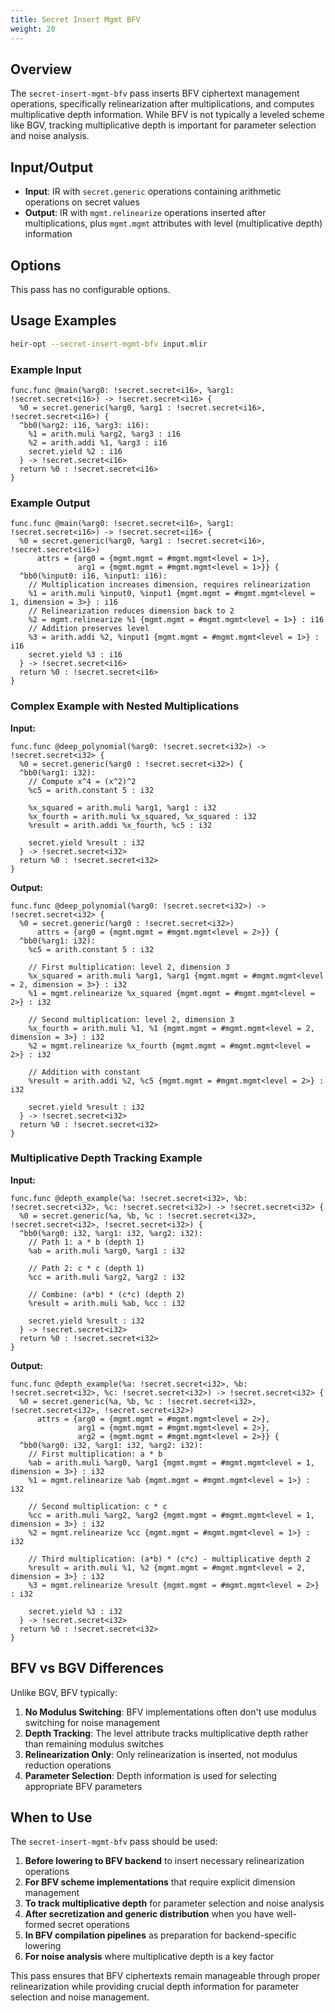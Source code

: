 ```yaml
---
title: Secret Insert Mgmt BFV
weight: 20
---
```


## Overview

The `secret-insert-mgmt-bfv` pass inserts BFV ciphertext management operations,
specifically relinearization after multiplications, and computes multiplicative
depth information. While BFV is not typically a leveled scheme like BGV,
tracking multiplicative depth is important for parameter selection and noise
analysis.

## Input/Output

- **Input**: IR with `secret.generic` operations containing arithmetic
  operations on secret values
- **Output**: IR with `mgmt.relinearize` operations inserted after
  multiplications, plus `mgmt.mgmt` attributes with level (multiplicative depth)
  information

## Options

This pass has no configurable options.

## Usage Examples

```bash
heir-opt --secret-insert-mgmt-bfv input.mlir
```

### Example Input

```mlir
func.func @main(%arg0: !secret.secret<i16>, %arg1: !secret.secret<i16>) -> !secret.secret<i16> {
  %0 = secret.generic(%arg0, %arg1 : !secret.secret<i16>, !secret.secret<i16>) {
  ^bb0(%arg2: i16, %arg3: i16):
    %1 = arith.muli %arg2, %arg3 : i16
    %2 = arith.addi %1, %arg3 : i16
    secret.yield %2 : i16
  } -> !secret.secret<i16>
  return %0 : !secret.secret<i16>
}
```

### Example Output

```mlir
func.func @main(%arg0: !secret.secret<i16>, %arg1: !secret.secret<i16>) -> !secret.secret<i16> {
  %0 = secret.generic(%arg0, %arg1 : !secret.secret<i16>, !secret.secret<i16>)
      attrs = {arg0 = {mgmt.mgmt = #mgmt.mgmt<level = 1>},
               arg1 = {mgmt.mgmt = #mgmt.mgmt<level = 1>}} {
  ^bb0(%input0: i16, %input1: i16):
    // Multiplication increases dimension, requires relinearization
    %1 = arith.muli %input0, %input1 {mgmt.mgmt = #mgmt.mgmt<level = 1, dimension = 3>} : i16
    // Relinearization reduces dimension back to 2
    %2 = mgmt.relinearize %1 {mgmt.mgmt = #mgmt.mgmt<level = 1>} : i16
    // Addition preserves level
    %3 = arith.addi %2, %input1 {mgmt.mgmt = #mgmt.mgmt<level = 1>} : i16
    secret.yield %3 : i16
  } -> !secret.secret<i16>
  return %0 : !secret.secret<i16>
}
```

### Complex Example with Nested Multiplications

**Input:**

```mlir
func.func @deep_polynomial(%arg0: !secret.secret<i32>) -> !secret.secret<i32> {
  %0 = secret.generic(%arg0 : !secret.secret<i32>) {
  ^bb0(%arg1: i32):
    // Compute x^4 = (x^2)^2
    %c5 = arith.constant 5 : i32

    %x_squared = arith.muli %arg1, %arg1 : i32
    %x_fourth = arith.muli %x_squared, %x_squared : i32
    %result = arith.addi %x_fourth, %c5 : i32

    secret.yield %result : i32
  } -> !secret.secret<i32>
  return %0 : !secret.secret<i32>
}
```

**Output:**

```mlir
func.func @deep_polynomial(%arg0: !secret.secret<i32>) -> !secret.secret<i32> {
  %0 = secret.generic(%arg0 : !secret.secret<i32>)
      attrs = {arg0 = {mgmt.mgmt = #mgmt.mgmt<level = 2>}} {
  ^bb0(%arg1: i32):
    %c5 = arith.constant 5 : i32

    // First multiplication: level 2, dimension 3
    %x_squared = arith.muli %arg1, %arg1 {mgmt.mgmt = #mgmt.mgmt<level = 2, dimension = 3>} : i32
    %1 = mgmt.relinearize %x_squared {mgmt.mgmt = #mgmt.mgmt<level = 2>} : i32

    // Second multiplication: level 2, dimension 3
    %x_fourth = arith.muli %1, %1 {mgmt.mgmt = #mgmt.mgmt<level = 2, dimension = 3>} : i32
    %2 = mgmt.relinearize %x_fourth {mgmt.mgmt = #mgmt.mgmt<level = 2>} : i32

    // Addition with constant
    %result = arith.addi %2, %c5 {mgmt.mgmt = #mgmt.mgmt<level = 2>} : i32

    secret.yield %result : i32
  } -> !secret.secret<i32>
  return %0 : !secret.secret<i32>
}
```

### Multiplicative Depth Tracking Example

**Input:**

```mlir
func.func @depth_example(%a: !secret.secret<i32>, %b: !secret.secret<i32>, %c: !secret.secret<i32>) -> !secret.secret<i32> {
  %0 = secret.generic(%a, %b, %c : !secret.secret<i32>, !secret.secret<i32>, !secret.secret<i32>) {
  ^bb0(%arg0: i32, %arg1: i32, %arg2: i32):
    // Path 1: a * b (depth 1)
    %ab = arith.muli %arg0, %arg1 : i32

    // Path 2: c * c (depth 1)
    %cc = arith.muli %arg2, %arg2 : i32

    // Combine: (a*b) * (c*c) (depth 2)
    %result = arith.muli %ab, %cc : i32

    secret.yield %result : i32
  } -> !secret.secret<i32>
  return %0 : !secret.secret<i32>
}
```

**Output:**

```mlir
func.func @depth_example(%a: !secret.secret<i32>, %b: !secret.secret<i32>, %c: !secret.secret<i32>) -> !secret.secret<i32> {
  %0 = secret.generic(%a, %b, %c : !secret.secret<i32>, !secret.secret<i32>, !secret.secret<i32>)
      attrs = {arg0 = {mgmt.mgmt = #mgmt.mgmt<level = 2>},
               arg1 = {mgmt.mgmt = #mgmt.mgmt<level = 2>},
               arg2 = {mgmt.mgmt = #mgmt.mgmt<level = 2>}} {
  ^bb0(%arg0: i32, %arg1: i32, %arg2: i32):
    // First multiplication: a * b
    %ab = arith.muli %arg0, %arg1 {mgmt.mgmt = #mgmt.mgmt<level = 1, dimension = 3>} : i32
    %1 = mgmt.relinearize %ab {mgmt.mgmt = #mgmt.mgmt<level = 1>} : i32

    // Second multiplication: c * c
    %cc = arith.muli %arg2, %arg2 {mgmt.mgmt = #mgmt.mgmt<level = 1, dimension = 3>} : i32
    %2 = mgmt.relinearize %cc {mgmt.mgmt = #mgmt.mgmt<level = 1>} : i32

    // Third multiplication: (a*b) * (c*c) - multiplicative depth 2
    %result = arith.muli %1, %2 {mgmt.mgmt = #mgmt.mgmt<level = 2, dimension = 3>} : i32
    %3 = mgmt.relinearize %result {mgmt.mgmt = #mgmt.mgmt<level = 2>} : i32

    secret.yield %3 : i32
  } -> !secret.secret<i32>
  return %0 : !secret.secret<i32>
}
```

## BFV vs BGV Differences

Unlike BGV, BFV typically:

1. **No Modulus Switching**: BFV implementations often don't use modulus
   switching for noise management
1. **Depth Tracking**: The level attribute tracks multiplicative depth rather
   than remaining modulus switches
1. **Relinearization Only**: Only relinearization is inserted, not modulus
   reduction operations
1. **Parameter Selection**: Depth information is used for selecting appropriate
   BFV parameters

## When to Use

The `secret-insert-mgmt-bfv` pass should be used:

1. **Before lowering to BFV backend** to insert necessary relinearization
   operations
1. **For BFV scheme implementations** that require explicit dimension management
1. **To track multiplicative depth** for parameter selection and noise analysis
1. **After secretization and generic distribution** when you have well-formed
   secret operations
1. **In BFV compilation pipelines** as preparation for backend-specific lowering
1. **For noise analysis** where multiplicative depth is a key factor

This pass ensures that BFV ciphertexts remain manageable through proper
relinearization while providing crucial depth information for parameter
selection and noise management.
